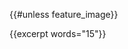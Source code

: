 {{#unless feature_image}}
<div class="post-classic-media post-quote-wrap">
    <div class="post-classic-quote">
        <p class="post-classic-title">{{excerpt words="15"}}</p>
    </div>    
</div>